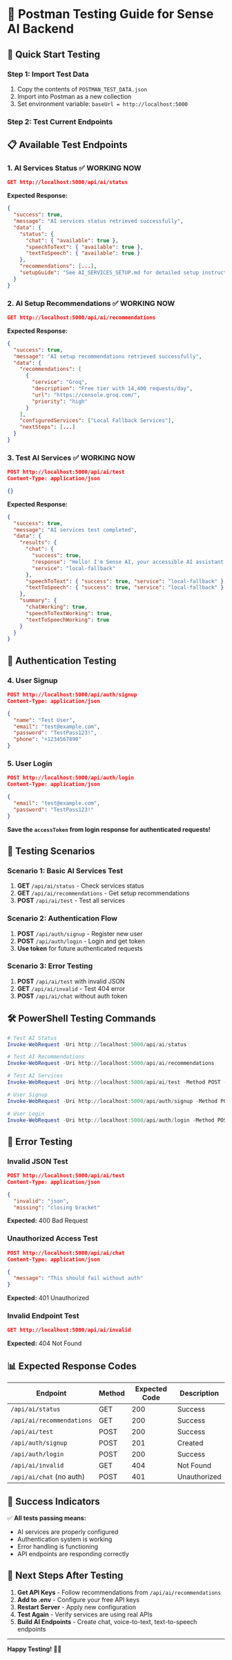 # 🧪 **Postman Testing Guide for Sense AI Backend**

## 🚀 **Quick Start Testing**

### **Step 1: Import Test Data**
1. Copy the contents of `POSTMAN_TEST_DATA.json`
2. Import into Postman as a new collection
3. Set environment variable: `baseUrl = http://localhost:5000`

### **Step 2: Test Current Endpoints**

## 📋 **Available Test Endpoints**

### **1. AI Services Status** ✅ **WORKING NOW**
```json
GET http://localhost:5000/api/ai/status
```
**Expected Response:**
```json
{
  "success": true,
  "message": "AI services status retrieved successfully",
  "data": {
    "status": {
      "chat": { "available": true },
      "speechToText": { "available": true },
      "textToSpeech": { "available": true }
    },
    "recommendations": [...],
    "setupGuide": "See AI_SERVICES_SETUP.md for detailed setup instructions"
  }
}
```

### **2. AI Setup Recommendations** ✅ **WORKING NOW**
```json
GET http://localhost:5000/api/ai/recommendations
```
**Expected Response:**
```json
{
  "success": true,
  "message": "AI setup recommendations retrieved successfully",
  "data": {
    "recommendations": [
      {
        "service": "Groq",
        "description": "Free tier with 14,400 requests/day",
        "url": "https://console.groq.com/",
        "priority": "high"
      }
    ],
    "configuredServices": ["Local Fallback Services"],
    "nextSteps": [...]
  }
}
```

### **3. Test AI Services** ✅ **WORKING NOW**
```json
POST http://localhost:5000/api/ai/test
Content-Type: application/json

{}
```
**Expected Response:**
```json
{
  "success": true,
  "message": "AI services test completed",
  "data": {
    "results": {
      "chat": {
        "success": true,
        "response": "Hello! I'm Sense AI, your accessible AI assistant...",
        "service": "local-fallback"
      },
      "speechToText": { "success": true, "service": "local-fallback" },
      "textToSpeech": { "success": true, "service": "local-fallback" }
    },
    "summary": {
      "chatWorking": true,
      "speechToTextWorking": true,
      "textToSpeechWorking": true
    }
  }
}
```

## 🔐 **Authentication Testing**

### **4. User Signup**
```json
POST http://localhost:5000/api/auth/signup
Content-Type: application/json

{
  "name": "Test User",
  "email": "test@example.com",
  "password": "TestPass123!",
  "phone": "+1234567890"
}
```

### **5. User Login**
```json
POST http://localhost:5000/api/auth/login
Content-Type: application/json

{
  "email": "test@example.com",
  "password": "TestPass123!"
}
```

**Save the `accessToken` from login response for authenticated requests!**

## 🎯 **Testing Scenarios**

### **Scenario 1: Basic AI Services Test**
1. **GET** `/api/ai/status` - Check services status
2. **GET** `/api/ai/recommendations` - Get setup recommendations
3. **POST** `/api/ai/test` - Test all services

### **Scenario 2: Authentication Flow**
1. **POST** `/api/auth/signup` - Register new user
2. **POST** `/api/auth/login` - Login and get token
3. **Use token** for future authenticated requests

### **Scenario 3: Error Testing**
1. **POST** `/api/ai/test` with invalid JSON
2. **GET** `/api/ai/invalid` - Test 404 error
3. **POST** `/api/ai/chat` without auth token

## 🛠️ **PowerShell Testing Commands**

```powershell
# Test AI Status
Invoke-WebRequest -Uri http://localhost:5000/api/ai/status

# Test AI Recommendations
Invoke-WebRequest -Uri http://localhost:5000/api/ai/recommendations

# Test AI Services
Invoke-WebRequest -Uri http://localhost:5000/api/ai/test -Method POST -ContentType 'application/json' -Body '{}'

# User Signup
Invoke-WebRequest -Uri http://localhost:5000/api/auth/signup -Method POST -ContentType 'application/json' -Body '{"name":"Test User","email":"test@example.com","password":"TestPass123!","phone":"+1234567890"}'

# User Login
Invoke-WebRequest -Uri http://localhost:5000/api/auth/login -Method POST -ContentType 'application/json' -Body '{"email":"test@example.com","password":"TestPass123!"}'
```

## 🐛 **Error Testing**

### **Invalid JSON Test**
```json
POST http://localhost:5000/api/ai/test
Content-Type: application/json

{
  "invalid": "json",
  "missing": "closing bracket"
```
**Expected:** 400 Bad Request

### **Unauthorized Access Test**
```json
POST http://localhost:5000/api/ai/chat
Content-Type: application/json

{
  "message": "This should fail without auth"
}
```
**Expected:** 401 Unauthorized

### **Invalid Endpoint Test**
```json
GET http://localhost:5000/api/ai/invalid
```
**Expected:** 404 Not Found

## 📊 **Expected Response Codes**

| Endpoint | Method | Expected Code | Description |
|----------|--------|---------------|-------------|
| `/api/ai/status` | GET | 200 | Success |
| `/api/ai/recommendations` | GET | 200 | Success |
| `/api/ai/test` | POST | 200 | Success |
| `/api/auth/signup` | POST | 201 | Created |
| `/api/auth/login` | POST | 200 | Success |
| `/api/ai/invalid` | GET | 404 | Not Found |
| `/api/ai/chat` (no auth) | POST | 401 | Unauthorized |

## 🎉 **Success Indicators**

✅ **All tests passing means:**
- AI services are properly configured
- Authentication system is working
- Error handling is functioning
- API endpoints are responding correctly

## 🚀 **Next Steps After Testing**

1. **Get API Keys** - Follow recommendations from `/api/ai/recommendations`
2. **Add to .env** - Configure your free API keys
3. **Restart Server** - Apply new configuration
4. **Test Again** - Verify services are using real APIs
5. **Build AI Endpoints** - Create chat, voice-to-text, text-to-speech endpoints

---

**Happy Testing!** 🧪✨
